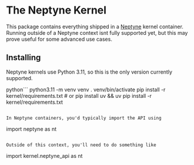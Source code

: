# The Neptyne Kernel

This package contains everything shipped in a [Neptyne](https://neptyne.com) kernel container. Running outside of a Neptyne context isnt fully supported yet, but this may prove useful for some advanced use cases.

## Installing

Neptyne kernels use Python 3.11, so this is the only version currently supported.

python```
python3.11 -m venv venv
. venv/bin/activate
pip install -r kernel/requirements.txt # or pip install uv && uv pip install -r kernel/requirements.txt
```

In Neptyne containers, you'd typically import the API using

```
import neptyne as nt
```

Outside of this context, you'll need to do something like

```
import kernel.neptyne_api as nt
```
